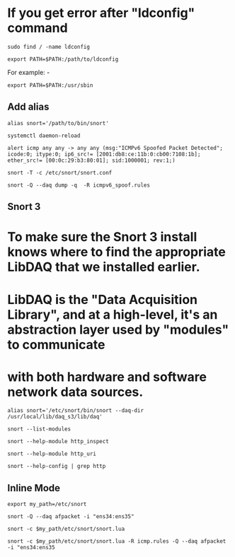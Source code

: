 # If you get error after "ldconfig" command

`
sudo find / -name ldconfig
`

`
export PATH=$PATH:/path/to/ldconfig
`


For example: -

`
export PATH=$PATH:/usr/sbin
`

## Add alias

`
alias snort='/path/to/bin/snort'
`


`
systemctl daemon-reload
`


`
alert icmp any any -> any any (msg:"ICMPv6 Spoofed Packet Detected"; icode:0; itype:0; ip6_src!= [2001:db8:ce:11b:0:cb00:7108:1b]; ether_src!= [00:0c:29:b3:80:01]; sid:1000001; rev:1;)
`


`
snort -T -c /etc/snort/snort.conf
`


`
snort -Q --daq dump -q  -R icmpv6_spoof.rules
`


## Snort 3


# To make sure the Snort 3 install knows where to find the appropriate LibDAQ that we installed earlier.

# LibDAQ is the "Data Acquisition Library", and at a high-level, it's an abstraction layer used by "modules" to communicate

# with both hardware and software network data sources.


`
alias snort='/etc/snort/bin/snort --daq-dir /usr/local/lib/daq_s3/lib/daq'
`



`snort --list-modules
`


`snort --help-module http_inspect 
`


`snort --help-module http_uri
`


`snort --help-config | grep http
`



## Inline Mode


`
export my_path=/etc/snort
`

`
snort -Q --daq afpacket -i "ens34:ens35"
`


`
snort -c $my_path/etc/snort/snort.lua
`


`
snort -c $my_path/etc/snort/snort.lua -R icmp.rules -Q --daq afpacket -i "ens34:ens35
`
